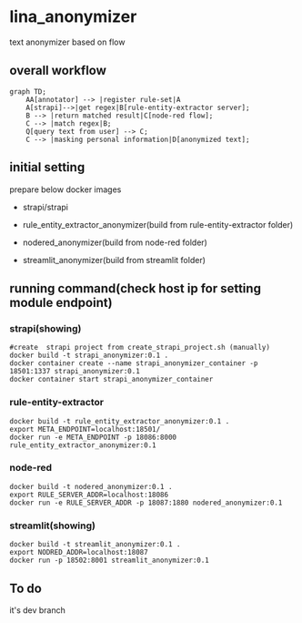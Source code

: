 # lina_anonymizer
text anonymizer based on flow

## overall workflow
```mermaid
graph TD;
    AA[annotator] --> |register rule-set|A
    A[strapi]-->|get regex|B[rule-entity-extractor server];
    B --> |return matched result|C[node-red flow];
    C --> |match regex|B;
    Q[query text from user] --> C;
    C --> |masking personal information|D[anonymized text];
```

## initial setting
prepare below docker images

- strapi/strapi

- rule_entity_extractor_anonymizer(build from rule-entity-extractor folder)

- nodered_anonymizer(build from node-red folder)

- streamlit_anonymizer(build from streamlit folder)

## running command(check host ip for setting module endpoint)

### strapi(showing)
    #create  strapi project from create_strapi_project.sh (manually)
    docker build -t strapi_anonymizer:0.1 .
    docker container create --name strapi_anonymizer_container -p 18501:1337 strapi_anonymizer:0.1
    docker container start strapi_anonymizer_container

### rule-entity-extractor
    docker build -t rule_entity_extractor_anonymizer:0.1 .
    export META_ENDPOINT=localhost:18501/
    docker run -e META_ENDPOINT -p 18086:8000 rule_entity_extractor_anonymizer:0.1 
    
### node-red
    docker build -t nodered_anonymizer:0.1 .
    export RULE_SERVER_ADDR=localhost:18086
    docker run -e RULE_SERVER_ADDR -p 18087:1880 nodered_anonymizer:0.1

### streamlit(showing)
    docker build -t streamlit_anonymizer:0.1 .
    export NODRED_ADDR=localhost:18087
    docker run -p 18502:8001 streamlit_anonymizer:0.1


## To do
it's dev branch
